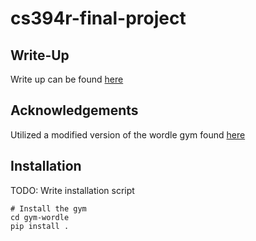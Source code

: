 # cs394r-final-project

## Write-Up
Write up can be found [here](https://www.overleaf.com/project/624b384a670a21fbbabaf362)

## Acknowledgements
Utilized a modified version of the wordle gym found [here](https://github.com/zach-lawless/gym-wordle)

## Installation
TODO: Write installation script

```shell
# Install the gym
cd gym-wordle
pip install .
```